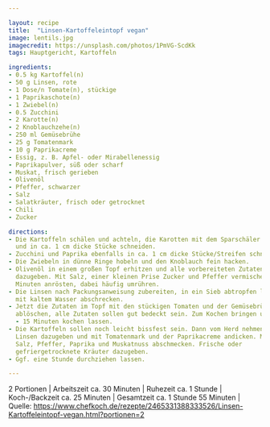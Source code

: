 ```yaml
---

layout: recipe
title:  "Linsen-Kartoffeleintopf vegan"
image: lentils.jpg
imagecredit: https://unsplash.com/photos/1PmVG-ScdKk
tags: Hauptgericht, Kartoffeln

ingredients:
- 0.5 kg Kartoffel(n)
- 50 g Linsen, rote
- 1 Dose/n Tomate(n), stückige
- 1 Paprikaschote(n)
- 1 Zwiebel(n)
- 0.5 Zucchini
- 2 Karotte(n)
- 2 Knoblauchzehe(n)
- 250 ml Gemüsebrühe
- 25 g Tomatenmark
- 10 g Paprikacreme
- Essig, z. B. Apfel- oder Mirabellenessig
- Paprikapulver, süß oder scharf
- Muskat, frisch gerieben
- Olivenöl
- Pfeffer, schwarzer
- Salz
- Salatkräuter, frisch oder getrocknet
- Chili
- Zucker 

directions:
- Die Kartoffeln schälen und achteln, die Karotten mit dem Sparschäler schälen
  und in ca. 1 cm dicke Stücke schneiden.
- Zucchini und Paprika ebenfalls in ca. 1 cm dicke Stücke/Streifen schneiden.
- Die Zwiebeln in dünne Ringe hobeln und den Knoblauch fein hacken.
- Olivenöl in einem großen Topf erhitzen und alle vorbereiteten Zutaten
  dazugeben. Mit Salz, einer kleinen Prise Zucker und Pfeffer vermischen. Ca. 4
  Minuten anrösten, dabei häufig umrühren.
- Die Linsen nach Packungsanweisung zubereiten, in ein Sieb abtropfen lassen und
  mit kaltem Wasser abschrecken.
- Jetzt die Zutaten im Topf mit den stückigen Tomaten und der Gemüsebrühe
  ablöschen, alle Zutaten sollen gut bedeckt sein. Zum Kochen bringen und ca. 10
  - 15 Minuten kochen lassen.
- Die Kartoffeln sollen noch leicht bissfest sein. Dann vom Herd nehmen, die
  Linsen dazugeben und mit Tomatenmark und der Paprikacreme andicken. Mit Essig,
  Salz, Pfeffer, Paprika und Muskatnuss abschmecken. Frische oder
  gefriergetrocknete Kräuter dazugeben.
- Ggf. eine Stunde durchziehen lassen.

---
```

2 Portionen
 | Arbeitszeit ca. 30 Minuten
 | Ruhezeit ca. 1 Stunde
 | Koch-/Backzeit ca. 25 Minuten
 | Gesamtzeit ca. 1 Stunde 55 Minuten 
 | Quelle: https://www.chefkoch.de/rezepte/2465331388333526/Linsen-Kartoffeleintopf-vegan.html?portionen=2